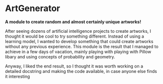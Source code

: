 # ArtGenerator
 **A module to create random and almost certainly unique artworks!**
 
After seeing dozens of artificial intelligence projects to create artworks, I thought it would be cool to try something different. Instead of using a learning model, I wanted to develop something that could create artworks without any previous experience. This module is the result that I managed to achieve in a few days of vacation, mainly playing with playing with Pillow libary and using concepts of probability and geometry. 
 
 
 Anyway, I liked the end result, so I thought it was worth working on a detailed docstring and making the code available, in case anyone else finds it interesting
 


